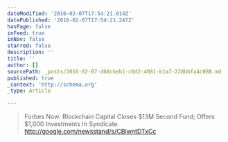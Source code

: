 ```yaml
---
dateModified: '2016-02-07T17:54:21.014Z'
datePublished: '2016-02-07T17:54:21.247Z'
hasPage: false
inFeed: true
inNav: false
starred: false
description: ''
title: ''
author: []
sourcePath: _posts/2016-02-07-d68cbeb1-c0d2-4081-b1a7-228bbfa4c088.md
published: true
_context: 'http://schema.org'
_type: Article

---
```

> Forbes Now: Blockchain Capital Closes $13M Second Fund; Offers $1,000 Investments In Syndicate. http://google.com/newsstand/s/CBIwntDTxCc